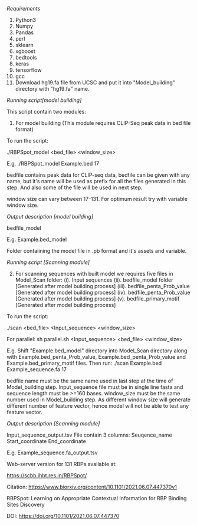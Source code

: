 
*Requirements*

1. Python3
2. Numpy
3. Pandas
4. perl
5. sklearn
6. xgboost
7. bedtools
8. keras
9. tensorflow
10. gcc
11. Download hg19.fa file from UCSC and put it into "Model_building" directory with "hg19.fa" name.

*Running script[model building]*

This script contain two modules:
1. For model building (This module requires CLIP-Seq peak data in bed file format)

To run the script:

./RBPSpot_model <bed_file> <window_size>
  
  E.g.
  ./RBPSpot_model Example.bed 17

bedfile contains peak data for CLIP-seq data, bedfile can be given with any name, but it's name will be used as prefix for all the files generated in this step. And also some of the file will be used in next step.

window size can vary between 17-131. For optimum result try with variable window size.


*Output description [model building]*

bedfile_model
  
  E.g.
  Example.bed_model

Folder contaiining the model file in .pb format and it's assets and variable.



*Running script [Scanning module]*


2. For scanning sequences with built model we requires five files in Model_Scan folder:
(i). Input sequences
(ii). bedfile_model folder [Generated after model building process]
(iii). bedfile_penta_Prob_value [Generated after model building process]
(iv). bedfile_penta_Prob_value [Generated after model building process]
(v). bedfile_primary_motif [Generated after model building process]

To run the script:

./scan <bed_file> <Input_sequence>  <window_size>
  
  For parallel:
  sh parallel.sh <Number of Processors> <Input_sequence> <bed_file>  <window_size>
  
  E.g.
  Shift "Example.bed_model" directory into Model_Scan directory along with Example.bed_penta_Prob_value, Example.bed_penta_Prob_value and Example.bed_primary_motif files.
  Then run:
  ./scan Example.bed Example_sequence.fa 17

bedfile name must be the same name used in last step at the time of Model_building step.
Input_sequence file must be in single line fasta and sequence length must be >=160 bases.
window_size must be the same number used in Model_building step. As different window size will generate different number of feature vector, hence model will not be able to test any feature vector.



*Output description [Scanning module]*


Input_sequence_output.tsv File contain 3 columns:
Seuqence_name	Start_coordinate	End_coordinate
  
  E.g.
  Example_sequence.fa_output.tsv
  
  Web-server version for 131 RBPs available at:
  
  https://scbb.ihbt.res.in/RBPSpot/
  
  Citation:
  https://www.biorxiv.org/content/10.1101/2021.06.07.447370v1
  
  RBPSpot: Learning on Appropriate Contextual Information for RBP Binding Sites Discovery
  
  DOI: https://doi.org/10.1101/2021.06.07.447370 

